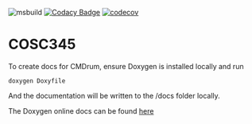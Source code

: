 ![msbuild](https://github.com/dvannini/COSC345/actions/workflows/msbuild.yml/badge.svg)
[![Codacy Badge](https://app.codacy.com/project/badge/Grade/33ab266ba2d94cd38b87619e283a2eed)](https://app.codacy.com/gh/Percussion-Protocols/COSC345/dashboard?utm_source=gh&utm_medium=referral&utm_content=&utm_campaign=Badge_grade)
[![codecov](https://codecov.io/gh/Percussion-Protocols/COSC345/graph/badge.svg?token=UVWCP6ARND)](https://codecov.io/gh/Percussion-Protocols/COSC345)
# COSC345

To create docs for CMDrum, ensure Doxygen is installed locally and run

    doxygen Doxyfile

And the documentation will be written to the /docs folder locally.

The Doxygen online docs can be found [here](https://codedocs.xyz/Percussion-Protocols/)
